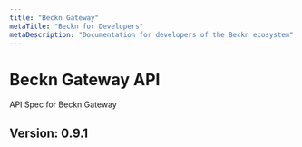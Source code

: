 ```yaml
---
title: "Beckn Gateway"
metaTitle: "Beckn for Developers"
metaDescription: "Documentation for developers of the Beckn ecosystem"
---
```


# Beckn Gateway API
API Spec for Beckn Gateway

## Version: 0.9.1